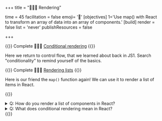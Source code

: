 +++
title = "👨🏼‍🎨 Rendering"

time = 45
facilitation = false
emoji= '🧩'
[objectives]
    1='Use map() with React to transform an array of data into an array of components.'
[build]
  render = false
  list = 'never'
  publishResources = false

+++

{{<note type="narrative" title="React Learn">}}
Complete 🧑🏾‍🎓 [Conditional rendering](https://react.dev/learn/conditional-rendering)
{{</note>}}

Here we return to control flow, that we learned about back in JS1. Search "conditionality" to remind yourself of the basics.

{{<note type="narrative" title="React Learn">}}
Complete 🧑🏾‍🎓 [Rendering lists](https://react.dev/learn/rendering-lists)
{{</note>}}

Here is our friend the `map()` function again! We can use it to render a list of items in React.

{{<note type="question" title="Check your understanding">}}

<details><summary>Q: How do you render a list of components in React?
</summary>
A: Use JavaScript's map() method to create components from an array.</details>
<details><summary>Q: What does conditional rendering mean in React?
</summary>
A: Use if statements, &&, or ? : operators in JSX.</details>
{{</note>}}
